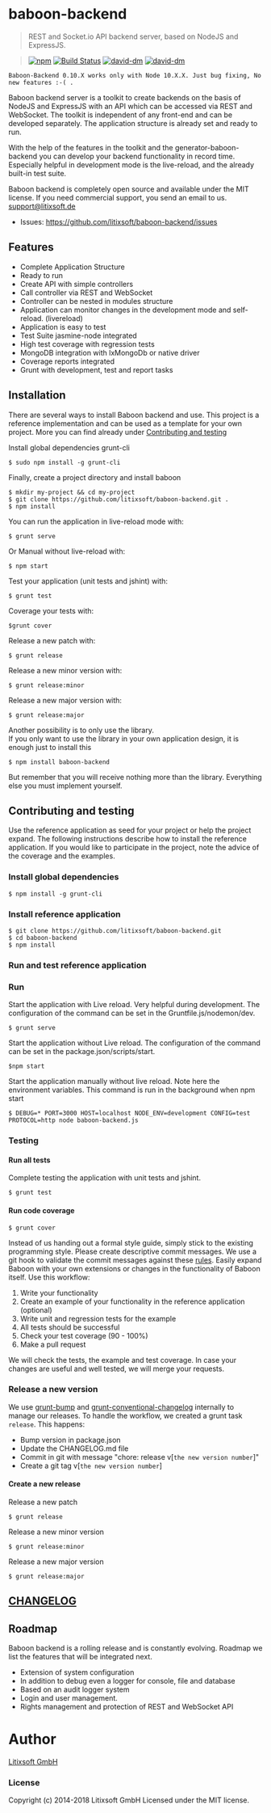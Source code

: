 # baboon-backend
> REST and Socket.io API backend server, based on NodeJS and ExpressJS.

> [![npm](http://img.shields.io/npm/v/baboon-backend.svg)](https://www.npmjs.org/package/baboon-backend)
[![Build Status](https://secure.travis-ci.org/litixsoft/baboon-backend.svg?branch=master)](https://travis-ci.org/litixsoft/baboon-backend) 
[![david-dm](https://david-dm.org/litixsoft/baboon-backend.svg?theme=shields.io)](https://david-dm.org/litixsoft/baboon-backend/) 
[![david-dm](https://david-dm.org/litixsoft/baboon-backend/dev-status.svg?theme=shields.io)](https://david-dm.org/litixsoft/baboon-backend#info=devDependencies&view=table)


    Baboon-Backend 0.10.X works only with Node 10.X.X. Just bug fixing, No new features :-( .

Baboon backend server is a toolkit to create backends on the basis of NodeJS and ExpressJS with an API which can be accessed via REST and WebSocket.
The toolkit is independent of any front-end and can be developed separately. The application structure is already set and ready to run. 

With the help of the features in the toolkit and the generator-baboon-backend you can develop your backend functionality in record time.
Especially helpful in development mode is the live-reload, and the already built-in test suite.

Baboon backend is completely open source and available under the MIT license. If you need commercial support, you send an email to us. [support@litixsoft.de](mailto:support@litixsoft.de)

* Issues: https://github.com/litixsoft/baboon-backend/issues

## Features
* Complete Application Structure 
* Ready to run
* Create API with simple controllers 
* Call controller via REST and WebSocket
* Controller can be nested in modules structure
* Application can monitor changes in the development mode and self-reload. (livereload)
* Application is easy to test
* Test Suite jasmine-node integrated
* High test coverage with regression tests
* MongoDB integration with lxMongoDb or native driver
* Coverage reports integrated
* Grunt with development, test and report tasks

## Installation 
There are several ways to install Baboon backend and use. 
This project is a reference implementation and can be used as a template for your own project. More you can find already under [Contributing and testing](#Contributing)

Install global dependencies grunt-cli

    $ sudo npm install -g grunt-cli
       
Finally, create a project directory and install baboon

    $ mkdir my-project && cd my-project
    $ git clone https://github.com/litixsoft/baboon-backend.git .
    $ npm install
    
You can run the application in live-reload mode with:

    $ grunt serve
    
Or Manual without live-reload with:

    $ npm start
       
Test your application (unit tests and jshint) with:

    $ grunt test   
       
Coverage your tests with:

    $grunt cover
       
Release a new patch with:

    $ grunt release

Release a new minor version with:

    $ grunt release:minor

Release a new major version with:

    $ grunt release:major
    
Another possibility is to only use the library.   
If you only want to use the library in your own application design, it is enough just to install this

    $ npm install baboon-backend
    
But remember that you will receive nothing more than the library. Everything else you must implement yourself.

## <a name="Contributing"></a>Contributing and testing 
Use the reference application as seed for your project or help the project expand.
The following instructions describe how to install the reference application. 
If you would like to participate in the project, note the advice of the coverage and the examples.

### Install global dependencies

    $ npm install -g grunt-cli 
    
### Install reference application

    $ git clone https://github.com/litixsoft/baboon-backend.git
    $ cd baboon-backend
    $ npm install
    
### Run and test reference application
### Run
Start the application with Live reload. Very helpful during development. The configuration of the command can be set in the Gruntfile.js/nodemon/dev.

    $ grunt serve
    
Start the application without Live reload. The configuration of the command can be set in the package.json/scripts/start.

    $npm start

Start the application manually without live reload. Note here the environment variables.
This command is run in the background when npm start

    $ DEBUG=* PORT=3000 HOST=localhost NODE_ENV=development CONFIG=test PROTOCOL=http node baboon-backend.js
    
### Testing
#### Run all tests
Complete testing the application with unit tests and jshint.
    
    $ grunt test
    
#### Run code coverage
    
    $ grunt cover
    
Instead of us handing out a formal style guide, simply stick to the existing programming style. Please create descriptive commit messages.
We use a git hook to validate the commit messages against these [rules](https://docs.google.com/document/d/1QrDFcIiPjSLDn3EL15IJygNPiHORgU1_OOAqWjiDU5Y/edit#heading=h.uyo6cb12dt6w).
Easily expand Baboon with your own extensions or changes in the functionality of Baboon itself. Use this workflow:

1. Write your functionality
2. Create an example of your functionality in the reference application (optional)
3. Write unit and regression tests for the example
4. All tests should be successful
5. Check your test coverage (90 - 100%)
6. Make a pull request

We will check the tests, the example and test coverage. In case your changes are useful and well tested, we will merge your requests.

### Release a new version
We use [grunt-bump](https://github.com/vojtajina/grunt-bump) and [grunt-conventional-changelog](https://github.com/btford/grunt-conventional-changelog) internally to manage our releases.
To handle the workflow, we created a grunt task `release`. This happens:

* Bump version in package.json
* Update the CHANGELOG.md file
* Commit in git with message "chore: release v[`the new version number`]"
* Create a git tag v[`the new version number`]

#### Create a new release
Release a new patch

    $ grunt release

Release a new minor version

    $ grunt release:minor

Release a new major version

    $ grunt release:major

## [CHANGELOG](./CHANGELOG.md)

## Roadmap
Baboon backend is a rolling release and is constantly evolving. Roadmap we list the features that will be integrated next.

* Extension of system configuration 
* In addition to debug even a logger for console, file and database 
* Based on an audit logger system
* Login and user management. 
* Rights management and protection of REST and WebSocket API

# Author
[Litixsoft GmbH](http://www.litixsoft.de)

### License
Copyright (c) 2014-2018 Litixsoft GmbH Licensed under the MIT license.
